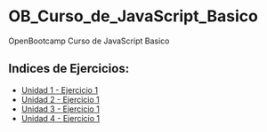 # OB_Curso_de_JavaScript_Basico
OpenBootcamp Curso de JavaScript Basico

## Indices de Ejercicios:
- [Unidad 1 - Ejercicio 1](unidad_01)
- [Unidad 2 - Ejercicio 1](unidad_02)
- [Unidad 3 - Ejercicio 1](unidad_03)
- [Unidad 4 - Ejercicio 1](unidad_04)
